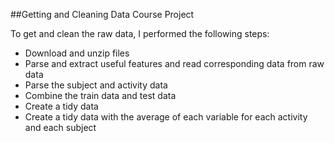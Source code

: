 ##Getting and Cleaning Data Course Project

To get and clean the raw data, I performed the following steps:
* Download and unzip files
* Parse and extract useful features and read corresponding data from raw data
* Parse the subject and activity data
* Combine the train data and test data
* Create a tidy data
* Create a tidy data with the average of each variable for each activity and each subject
